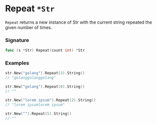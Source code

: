 # Repeat `*Str`

`Repeat` returns a new instance of Str with the current string repeated the given number of times.

### Signature

```go
func (s *Str) Repeat(count int) *Str
```

### Examples

```go
str.New("golang").Repeat(3).String()
// "golanggolanggolang"

str.New("golang").Repeat(0).String()
// ""

str.New("lorem ipsum").Repeat(2).String()
// "lorem ipsumlorem ipsum"

str.New("").Repeat(5).String()
// ""

```
